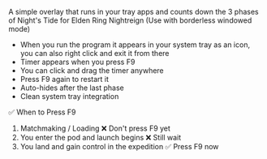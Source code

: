 A simple overlay that runs in your tray apps and counts down the 3 phases of Night's Tide for Elden Ring Nightreign
(Use with borderless windowed mode)

- When you run the program it appears in your system tray as an icon, you can also right click and exit it from there
- Timer appears when you press F9
- You can click and drag the timer anywhere
- Press F9 again to restart it
- Auto-hides after the last phase
- Clean system tray integration

✅ When to Press F9
1. Matchmaking / Loading	❌ Don't press F9 yet
2. You enter the pod and launch begins	❌ Still wait
3. You land and gain control in the expedition	✅ Press F9 now
